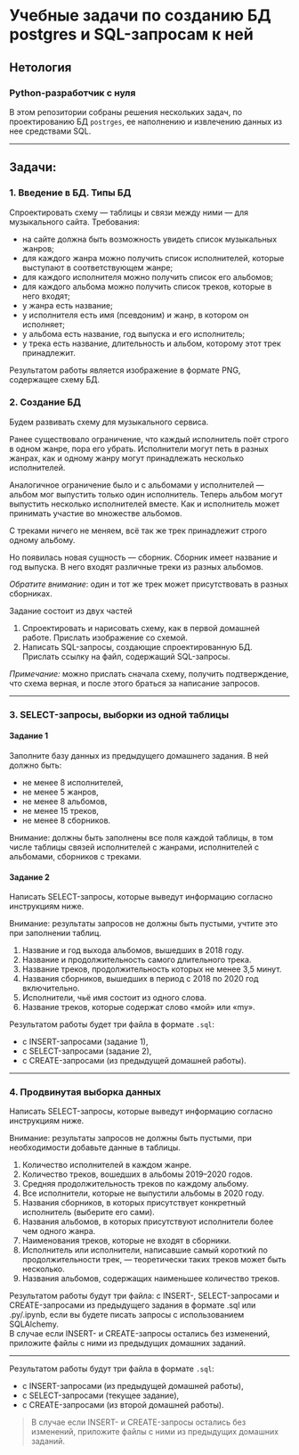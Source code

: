 # Учебные задачи по созданию БД postgres и SQL-запросам к ней
## Нетология
### Python-разработчик с нуля
В этом репозитории собраны решения нескольких задач, по проектированию БД `postrges`, ee наполнению и извлечению данных из нее средствами SQL.

---

## Задачи:
### 1. Введение в БД. Типы БД
Спроектировать схему — таблицы и связи между ними — для музыкального сайта. Требования:
- на сайте должна быть возможность увидеть список музыкальных жанров;
- для каждого жанра можно получить список исполнителей, которые выступают в соответствующем жанре;
- для каждого исполнителя можно получить список его альбомов;
- для каждого альбома можно получить список треков, которые в него входят;
- у жанра есть название;
- у исполнителя есть имя (псевдоним) и жанр, в котором он исполняет;
- у альбома есть название, год выпуска и его исполнитель;
- у трека есть название, длительность и альбом, которому этот трек принадлежит.

Результатом работы является изображение в формате PNG, содержащее схему БД.
### 2. Создание БД
Будем развивать схему для музыкального сервиса.

Ранее существовало ограничение, что каждый исполнитель поёт строго в одном жанре, пора его убрать. Исполнители могут петь в разных жанрах, как и одному жанру могут принадлежать несколько исполнителей.

Аналогичное ограничение было и с альбомами у исполнителей — альбом мог выпустить только один исполнитель. Теперь альбом могут выпустить несколько исполнителей вместе. Как и исполнитель может принимать участие во множестве альбомов.

С треками ничего не меняем, всё так же трек принадлежит строго одному альбому.

Но появилась новая сущность — сборник. Сборник имеет название и год выпуска. В него входят различные треки из разных альбомов.

_Обратите внимание_: один и тот же трек может присутствовать в разных сборниках.

Задание состоит из двух частей

1. Спроектировать и нарисовать схему, как в первой домашней работе. Прислать изображение со схемой.
2. Написать SQL-запросы, создающие спроектированную БД. Прислать ссылку на файл, содержащий SQL-запросы.

_Примечание:_ можно прислать сначала схему, получить подтверждение, что схема верная, и после этого браться за написание запросов.

---
### 3. SELECT-запросы, выборки из одной таблицы
#### Задание 1
Заполните базу данных из предыдущего домашнего задания. В ней должно быть:

- не менее 8 исполнителей,
- не менее 5 жанров,
- не менее 8 альбомов,
- не менее 15 треков,
- не менее 8 сборников.

Внимание: должны быть заполнены все поля каждой таблицы, в том числе таблицы связей исполнителей с жанрами, исполнителей с альбомами, сборников с треками.

#### Задание 2
Написать SELECT-запросы, которые выведут информацию согласно инструкциям ниже.

Внимание: результаты запросов не должны быть пустыми, учтите это при заполнении таблиц.

1. Название и год выхода альбомов, вышедших в 2018 году.
2. Название и продолжительность самого длительного трека.
3. Название треков, продолжительность которых не менее 3,5 минут.
4. Названия сборников, вышедших в период с 2018 по 2020 год включительно.
5. Исполнители, чьё имя состоит из одного слова.
6. Название треков, которые содержат слово «мой» или «my».

Результатом работы будет три файла в формате `.sql`:

- с INSERT-запросами (задание 1),
- с SELECT-запросами (задание 2),
- с CREATE-запросами (из предыдущей домашней работы).
---
### 4. Продвинутая выборка данных
Написать SELECT-запросы, которые выведут информацию согласно инструкциям ниже.

Внимание: результаты запросов не должны быть пустыми, при необходимости добавьте данные в таблицы.

1. Количество исполнителей в каждом жанре.
2. Количество треков, вошедших в альбомы 2019–2020 годов.
3. Средняя продолжительность треков по каждому альбому.
4. Все исполнители, которые не выпустили альбомы в 2020 году.
5. Названия сборников, в которых присутствует конкретный исполнитель (выберите его сами).
6. Названия альбомов, в которых присутствуют исполнители более чем одного жанра.
7. Наименования треков, которые не входят в сборники.
8. Исполнитель или исполнители, написавшие самый короткий по продолжительности трек, — теоретически таких треков может быть несколько.
9. Названия альбомов, содержащих наименьшее количество треков.

Результатом работы будут три файла: с INSERT-, SELECT-запросами и CREATE-запросами из предыдущего задания в формате .sql или .py/.ipynb, если вы будете писать запросы с использованием SQLAlchemy.  
В случае если INSERT- и CREATE-запросы остались без изменений, приложите файлы c ними из предыдущих домашних заданий.

---

Результатом работы будут три файла в формате `.sql`:

- с INSERT-запросами (из предыдущей домашней работы),
- с SELECT-запросами (текущее задание),
- с CREATE-запросами (из второй домашней работы).

> В случае если INSERT- и CREATE-запросы остались без изменений, приложите файлы c ними из предыдущих домашних заданий.

